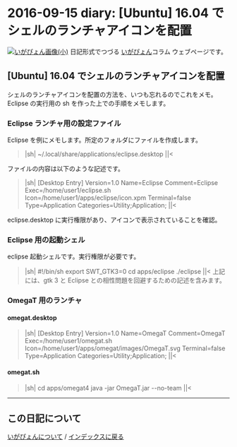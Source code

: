 2016-09-15 diary: [Ubuntu] 16.04 でシェルのランチャアイコンを配置
=====================================================================================================
[![いがぴょん画像(小)](https://igapyon.github.io/diary/images/iga200306s.jpg "いがぴょん")](https://igapyon.github.io/diary/memo/memoigapyon.html) 日記形式でつづる [いがぴょん](https://igapyon.github.io/diary/memo/memoigapyon.html)コラム ウェブページです。

## [Ubuntu] 16.04 でシェルのランチャアイコンを配置

シェルのランチャアイコンを配置の方法を、いつも忘れるのでこれをメモ。Eclipse の実行用の sh を作った上での手順をメモします。


### Eclipse ランチャ用の設定ファイル

Eclipse を例にメモします。所定のフォルダにファイルを作成します。
>|sh|
~/.local/share/applications/eclipse.desktop
||<

ファイルの内容は以下のような記述です。
>|sh|
[Desktop Entry]
Version=1.0
Name=Eclipse
Comment=Eclipse
Exec=/home/user1/eclipse.sh
Icon=/home/user1/apps/eclipse/icon.xpm
Terminal=false
Type=Application
Categories=Utility;Application;
||<

eclipse.desktop に実行権限があり、アイコンで表示されていることを確認。


### Eclipse 用の起動シェル

eclipse 起動シェルです。実行権限が必要です。
>|sh|
#!/bin/sh
export SWT_GTK3=0
cd apps/eclipse
./eclipse
||<
上記には、gtk 3 と Eclipse との相性問題を回避するための記述を含みます。


### OmegaT 用のランチャ


#### omegat.desktop

>|sh|
[Desktop Entry]
Version=1.0
Name=OmegaT
Comment=OmegaT
Exec=/home/user1/omegat.sh
Icon=/home/user1/apps/omegat/images/OmegaT.svg
Terminal=false
Type=Application
Categories=Utility;Application;
||<


#### omegat.sh

>|sh|
cd apps/omegat4
java -jar OmegaT.jar --no-team
||<


----------------------------------------------------------------------------------------------------

## この日記について
[いがぴょんについて](http://www.igapyon.jp/igapyon/diary/memo/memoigapyon.html) / [インデックスに戻る](https://igapyon.github.io/diary/idxall.html)
